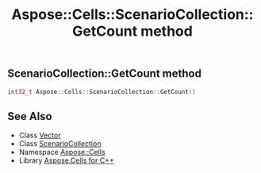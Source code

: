 ﻿---
title: Aspose::Cells::ScenarioCollection::GetCount method
linktitle: GetCount
second_title: Aspose.Cells for C++ API Reference
description: 'How to use GetCount method of Aspose::Cells::ScenarioCollection class in C++.'
type: docs
weight: 1200
url: /cpp/aspose.cells/scenariocollection/getcount/
---
## ScenarioCollection::GetCount method




```cpp
int32_t Aspose::Cells::ScenarioCollection::GetCount()
```

## See Also

* Class [Vector](../../vector/)
* Class [ScenarioCollection](../)
* Namespace [Aspose::Cells](../../)
* Library [Aspose.Cells for C++](../../../)

